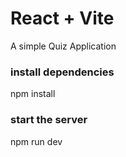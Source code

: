 # React + Vite

A simple Quiz Application

### install dependencies

npm install

### start the server

npm run dev
